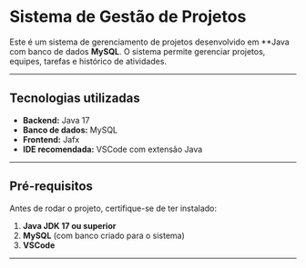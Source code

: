 # Sistema de Gestão de Projetos

Este é um sistema de gerenciamento de projetos desenvolvido em **Java com banco de dados **MySQL**. O sistema permite gerenciar projetos, equipes, tarefas e histórico de atividades.

---

## Tecnologias utilizadas

- **Backend:** Java 17  
- **Banco de dados:** MySQL  
- **Frontend:** Jafx 
- **IDE recomendada:** VSCode com extensão Java 

---

## Pré-requisitos

Antes de rodar o projeto, certifique-se de ter instalado:

1. **Java JDK 17 ou superior**  
2. **MySQL** (com banco criado para o sistema)  
3. **VSCode** 

---

